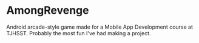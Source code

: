 # AmongRevenge
Android arcade-style game made for a Mobile App Development course at TJHSST.
Probably the most fun I've had making a project.
